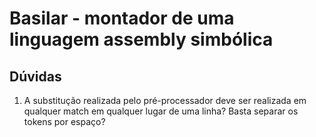 # Basilar - montador de uma linguagem assembly simbólica

## Dúvidas
1. A substitução realizada pelo pré-processador deve ser realizada em qualquer match em qualquer lugar de uma linha? Basta separar os tokens por espaço?